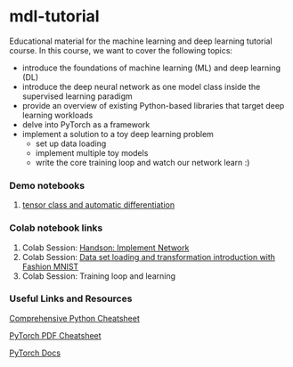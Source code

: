# mdl-tutorial
Educational material for the machine learning and deep learning tutorial course.
In this course, we want to cover the following topics:

- introduce the foundations of machine learning (ML) and deep learning (DL)
- introduce the deep neural network as one model class inside the supervised learning paradigm
- provide an overview of existing Python-based libraries that target deep learning workloads
- delve into PyTorch as a framework
- implement a solution to a toy deep learning problem
  - set up data loading
  - implement multiple toy models
  - write the core training loop and watch our network learn :)
 

### Demo notebooks

1. [tensor class and automatic differentiation](https://colab.research.google.com/drive/1xfr1Oq5j2nHnI_ZXy3bRXIax03wSwhEM?usp=sharing)


### Colab notebook links

1. Colab Session: [Handson: Implement Network](https://colab.research.google.com/drive/1DhSK1868LzNWvdkSLjWCTXlcSCCl7Blo?usp=sharing)
2. Colab Session: [Data set loading and transformation introduction with Fashion MNIST](https://colab.research.google.com/drive/1TA5phLKpm_VPj0RUOlXiOy0UkDnuYXqc?usp=sharing)
3. Colab Session: Training loop and learning


### Useful Links and Resources

[Comprehensive Python Cheatsheet](https://github.com/gto76/python-cheatsheet)

[PyTorch PDF Cheatsheet](https://www.mad.tf.fau.de/files/2019/07/pytorch-cheatsheet-en.pdf)

[PyTorch Docs](https://pytorch.org/docs/stable/index.html)
